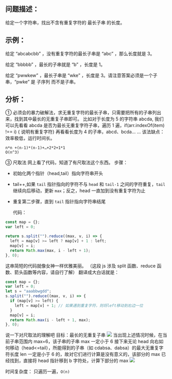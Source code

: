 ## 问题描述：

给定一个字符串，找出不含有重复字符的 最长子串 的长度。

## 示例：

给定 “abcabcbb” ，没有重复字符的最长子串是 “abc” ，那么长度就是 3。

给定 “bbbbb” ，最长的子串就是 “b” ，长度是 1。

给定 “pwwkew” ，最长子串是 “wke” ，长度是 3。请注意答案必须是一个子串，“pwke” 是 子序列 而不是子串。

## 分析：

① 必须会的暴力破解法，求无重复字符的最长子串，只需要把所有的子串列出来，找到其中最长的无重复子串即可。
比如对于长度为 5 的字符串 abcda, 我们可以先看看 abcda 是否为最长无重复字符子串，遍历 1 遍，if(arr.indexOf(item) !== i) { 说明有重复字符}
再看看长度为 4 的子串，abcd、bcda…
…
该法缺点：效率极低，运行时间长。

```
n*n +(n-1)*(n-1)+…+2*2+1*1
O(n^3)
```

③ 尺取法
网上看了代码，知道了有尺取法这个东西。
步骤：

- 初始化两个指针（head,tail）指向字符串开头
- tail++,如果 `tail` 指针指向的字符不与 `head` 和 `tail-1` 之间的字符重复，`tail` 继续向后移动，更新 `max`；反之，head 一直加到没有重复字符为止
- 重复第二步骤，直到 `tail` 指针指向字符串结尾

  代码：

```js
const map = {};
var left = 0;

return s.split("").reduce((max, v, i) => {
  left = map[v] >= left ? map[v] + 1 : left;
  map[v] = i;
  return Math.max(max, i - left + 1);
}, 0);
```

这串简短的代码就像女神一样优雅美丽。
（这段 js 涉及 split 函数、reduce 函数、箭头函数等内容，请自行了解）
翻译成大白话就是：

```js
const map = {};
var left = 0;
let s = "aaabbwgdd";
s.split("").reduce((max, v, i) => {
  if (map[v] >= left) {
    left = map[v] + 1; // 如果遇到重复字符，则将left移动到右边一位
  }
  map[v] = i;
  return Math.max(i - left + 1, max);
}, 0);
```

说一下对尺取法的理解吧
目标：最长的无重复子串
![](https://github.com/fyuanfen/note/raw/master/images/alg/norepeat1.jpg)
当出现上述情况时候，在当前子串范围内 max=6，该子串的子串 max 一定小于 6
接下来无论 head 向右如何移动（head<=tail），所能得到的子串（如 cdabsa、dabsa）的最大无重复字符长度 len 一定是小于 6 的，故对它们进行计算是没有意义的，该部分的 max 已经找到，直接将 head 指针移到 b 字符处，计算下部分的 max
![](https://github.com/fyuanfen/note/raw/master/images/alg/norepeat2.png)

时间复杂度： 只遍历一遍，`O(n)`

